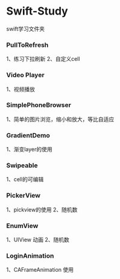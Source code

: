 # Swift-Study
swift学习文件夹
### PullToRefresh  
1、练习下拉刷新
2、自定义cell
### Video Player
1、视频播放
### SimplePhoneBrowser
1、简单的图片浏览，缩小和放大，等比自适应
### GradientDemo
1、渐变layer的使用
### Swipeable
1、cell的可编辑
### PickerView
1、pickview的使用
2、随机数
### EnumView
1、UIView 动画
2、随机数
### LoginAnimation
1、CAFrameAnimation 使用 

